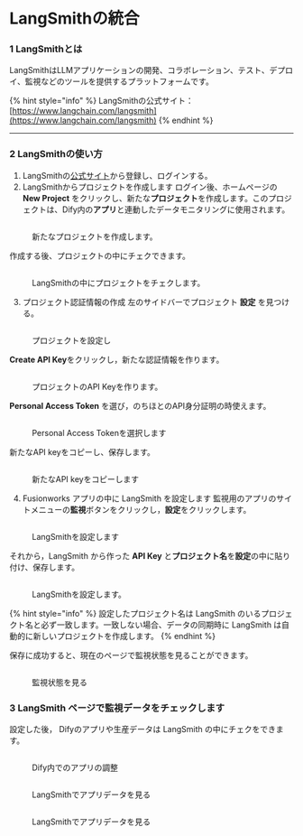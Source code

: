 # LangSmithの統合

### 1 LangSmithとは

LangSmithはLLMアプリケーションの開発、コラボレーション、テスト、デプロイ、監視などのツールを提供するプラットフォームです。

{% hint style="info" %}
LangSmithの公式サイト：[https://www.langchain.com/langsmith](https://www.langchain.com/langsmith)
{% endhint %}

***

### 2 LangSmithの使い方

1. LangSmithの[公式サイト](https://www.langchain.com/langsmith)から登録し、ログインする。
2. LangSmithからプロジェクトを作成します
ログイン後、ホームページの **New Project** をクリックし、新たな**プロジェクト**を作成します。このプロジェクトは、Dify内の**アプリ**と連動したデータモニタリングに使用されます。

<figure><img src="../../../.gitbook/assets/image (3).png" alt=""><figcaption><p>新たなプロジェクトを作成します。</p></figcaption></figure>

作成する後、プロジェクトの中にチェクできます。

<figure><img src="../../../.gitbook/assets/image (7).png" alt=""><figcaption><p>LangSmithの中にプロジェクトをチェクします。</p></figcaption></figure>

3. プロジェクト認証情報の作成
左のサイドバーでプロジェクト **設定** を見つける。

<figure><img src="../../../.gitbook/assets/image (8).png" alt=""><figcaption><p>プロジェクトを設定し</p></figcaption></figure>

**Create API Key**をクリックし，新たな認証情報を作ります。

<figure><img src="../../../.gitbook/assets/image (3) (1).png" alt=""><figcaption><p>プロジェクトのAPI Keyを作ります。</p></figcaption></figure>

**Personal Access Token** を選び，のちほとのAPI身分証明の時使えます。

<figure><img src="../../../.gitbook/assets/image (5).png" alt=""><figcaption><p>Personal Access Tokenを選択します</p></figcaption></figure>

新たなAPI keyをコピーし、保存します。

<figure><img src="../../../.gitbook/assets/image (9).png" alt=""><figcaption><p>新たなAPI keyをコピーします</p></figcaption></figure>

4. Fusionworks アプリの中に LangSmith を設定します
監視用のアプリのサイトメニューの**監視**ボタンをクリックし，**設定**をクリックします。

<figure><img src="../../../.gitbook/assets/image (11).png" alt=""><figcaption><p>LangSmithを設定します</p></figcaption></figure>



それから，LangSmith から作った **API Key** と**プロジェクト名**を**設定**の中に貼り付け、保存します。

<figure><img src="../../../.gitbook/assets/image (12).png" alt=""><figcaption><p> LangSmithを設定します。</p></figcaption></figure>

{% hint style="info" %}
設定したプロジェクト名は LangSmith のいるプロジェクト名と必ず一致します。一致しない場合、データの同期時に LangSmith は自動的に新しいプロジェクトを作成します。
{% endhint %}

保存に成功すると、現在のページで監視状態を見ることができます。

<figure><img src="../../../.gitbook/assets/image (15).png" alt=""><figcaption><p>監視状態を見る</p></figcaption></figure>

### 3 LangSmith ページで監視データをチェックします

設定した後， Difyのアプリや生産データは LangSmith の中にチェクをできます。

<figure><img src="../../../.gitbook/assets/image (17).png" alt=""><figcaption><p>Dify内でのアプリの調整</p></figcaption></figure>

<figure><img src="../../../.gitbook/assets/image (2).png" alt=""><figcaption><p>LangSmithでアプリデータを見る</p></figcaption></figure>

<figure><img src="../../../.gitbook/assets/image (18).png" alt=""><figcaption><p>LangSmithでアプリデータを見る</p></figcaption></figure>
